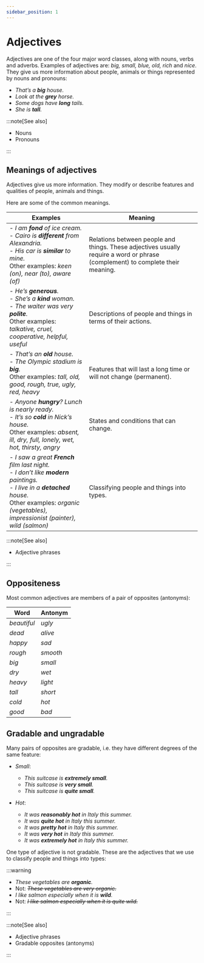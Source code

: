 ```yaml
---
sidebar_position: 1
---
```


# Adjectives

Adjectives are one of the four major word classes, along with nouns, verbs and adverbs. Examples of adjectives are: *big, small, blue, old, rich* and *nice*. They give us more information about people, animals or things represented by nouns and pronouns:

- *That’s a **big** house.*
- *Look at the **grey** horse.*
- *Some dogs have **long** tails.*
- *She is **tall**.*

:::note[See also]

- Nouns
- Pronouns

:::

## Meanings of adjectives

Adjectives give us more information. They modify or describe features and qualities of people, animals and things.

Here are some of the common meanings.

| Examples                                                                                                                                                                            | Meaning                                                                                                                       |
|-------------------------------------------------------------------------------------------------------------------------------------------------------------------------------------|-------------------------------------------------------------------------------------------------------------------------------|
| - *I am **fond** of ice cream.*<br/>- *Cairo is **different** from Alexandria.*<br/>- *His car is **similar** to mine.*<br/>Other examples: *keen (on), near (to), aware (of)* | Relations between people and things. These adjectives usually require a word or phrase (complement) to complete their meaning.|
| - *He’s **generous**.*<br/>- *She’s a **kind** woman.*<br/>- *The waiter was very **polite**.*<br/>Other examples: *talkative, cruel, cooperative, helpful, useful*           | Descriptions of people and things in terms of their actions.                                                                  |
| - *That’s an **old** house.*<br/>- *The Olympic stadium is **big**.*<br/>Other examples: *tall, old, good, rough, true, ugly, red, heavy*                                       | Features that will last a long time or will not change (permanent).                                                           |
| - *Anyone **hungry**? Lunch is nearly ready.*<br/>- *It’s so **cold** in Nick’s house.*<br/>Other examples: *absent, ill, dry, full, lonely, wet, hot, thirsty, angry*           | States and conditions that can change.                                                                                        |
| - *I saw a great **French** film last night.*<br/>- *I don’t like **modern** paintings.*<br/>- *I live in a **detached** house.*<br/>Other examples: *organic (vegetables), impressionist (painter), wild (salmon)* | Classifying people and things into types.                                                                                     |

:::note[See also]

- Adjective phrases

:::

## Oppositeness

Most common adjectives are members of a pair of opposites (antonyms):

| Word       | Antonym |
|------------|---------|
| *beautiful*| *ugly*  |
| *dead*     | *alive* |
| *happy*    | *sad*   |
| *rough*    | *smooth*|
| *big*      | *small* |
| *dry*      | *wet*   |
| *heavy*    | *light* |
| *tall*     | *short* |
| *cold*     | *hot*   |
| *good*     | *bad*   |

## Gradable and ungradable

Many pairs of opposites are gradable, i.e. they have different degrees of the same feature:

- *Small*:
  - *This suitcase is **extremely small**.*
  - *This suitcase is **very small**.*
  - *This suitcase is **quite small**.*

- *Hot*:
  - *It was **reasonably hot** in Italy this summer.*
  - *It was **quite hot** in Italy this summer.*
  - *It was **pretty hot** in Italy this summer.*
  - *It was **very hot** in Italy this summer.*
  - *It was **extremely hot** in Italy this summer.*

One type of adjective is not gradable. These are the adjectives that we use to classify people and things into types:

:::warning

- *These vegetables are **organic**.*
- Not: *~~These vegetables are very organic.~~*
- *I like salmon especially when it is **wild**.*
- Not: *~~I like salmon especially when it is quite wild.~~*

:::

:::note[See also]

- Adjective phrases
- Gradable opposites (antonyms)

:::
